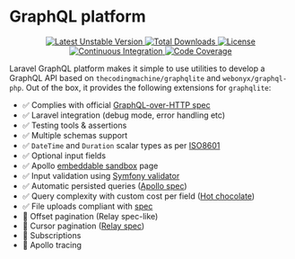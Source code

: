 # GraphQL platform

<p align="center">
    <a href="https://packagist.org/packages/tenantcloud/laravel-graphql-platform" title="Latest Unstable Version">
        <img src="https://poser.pugx.org/tenantcloud/laravel-graphql-platform/v/unstable" alt="Latest Unstable Version" />
    </a>
    <a href="https://packagist.org/packages/tenantcloud/laravel-graphql-platform" title="Total Downloads">
        <img src="https://poser.pugx.org/tenantcloud/laravel-graphql-platform/downloads" alt="Total Downloads" />
    </a>
    <a href="https://packagist.org/packages/tenantcloud/laravel-graphql-platform" title="License">
        <img src="https://poser.pugx.org/tenantcloud/laravel-graphql-platform/license" alt="License" />
    </a>
    <a href="https://github.com/tenantcloud/laravel-graphql-platform/actions" title="Continuous Integration">
        <img src="https://github.com/tenantcloud/laravel-graphql-platform/workflows/tests.yml/badge.svg" alt="Continuous Integration" />
    </a>
    <a href="https://codecov.io/gh/tenantcloud/laravel-graphql-platform" title="Code Coverage">
        <img src="https://codecov.io/gh/tenantcloud/laravel-graphql-platform/branch/master/graph/badge.svg" alt="Code Coverage" />
    </a>
</p>

Laravel GraphQL platform makes it simple to use utilities to develop a GraphQL API based
on `thecodingmachine/graphqlite` and `webonyx/graphql-php`. Out of the box, it provides
the following extensions for `graphqlite`:

- ✅ Complies with official [GraphQL-over-HTTP spec](https://github.com/graphql/graphql-over-http/blob/main/spec/GraphQLOverHTTP.md#sec-Response)
- ✅ Laravel integration (debug mode, error handling etc)
- ✅ Testing tools & assertions
- ✅ Multiple schemas support
- ✅ `DateTime` and `Duration` scalar types as per [ISO8601](https://en.wikipedia.org/wiki/ISO_8601)
- ✅ Optional input fields
- ✅ Apollo [embeddable sandbox](https://www.apollographql.com/docs/graphos/explorer) page
- ✅ Input validation using [Symfony validator](https://symfony.com/doc/current/validation.html)
- ✅ Automatic persisted queries ([Apollo spec](https://www.apollographql.com/docs/apollo-server/performance/apq))
- ✅ Query complexity with custom cost per field ([Hot chocolate](https://chillicream.com/docs/hotchocolate/v13/security/operation-complexity))
- ✅ File uploads compliant with [spec](https://github.com/jaydenseric/graphql-multipart-request-spec)
- 🚧 Offset pagination (Relay spec-like)
- 🚧 Cursor pagination ([Relay spec](https://github.com/facebook/relay/blob/main/website/spec/Connections.md))
- 🚧 Subscriptions
- 🚧 Apollo tracing
